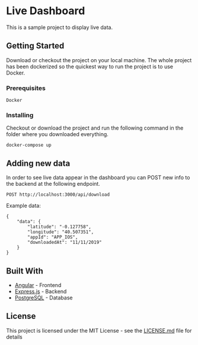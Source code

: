 # Live Dashboard

This is a sample project to display live data.

## Getting Started

Download or checkout the project on your local machine.
The whole project has been dockerized so the quickest way to run the project is to use Docker.

### Prerequisites

```
Docker
```

### Installing

Checkout or download the project and run the following command in the folder where you downloaded everything.

```
docker-compose up
```

## Adding new data

In order to see live data appear in the dashboard you can POST new info to the backend at the following endpoint.

```
POST http://localhost:3000/api/download
```

Example data:
```
{
	"data": {
		"latitude": "-0.127758", 
		"longitude": "40.507351", 
		"appId": "APP_IOS", 
		"downloadedAt": "11/11/2019"	
	}
}
```

## Built With

* [Angular](https://angular.io) - Frontend
* [Express.js](https://expressjs.com) - Backend
* [PostgreSQL](https://www.postgresql.org) - Database


## License

This project is licensed under the MIT License - see the [LICENSE.md](LICENSE.md) file for details
